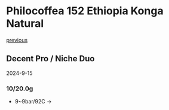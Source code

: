 # Philocoffea 152 Ethiopia Konga Natural

[previous](../../Breville-Niche/2024-9/Philocoffea-152.md)

## Decent Pro / Niche Duo

2024-9-15

### 10/20.0g

- 9~9bar/92C ->
